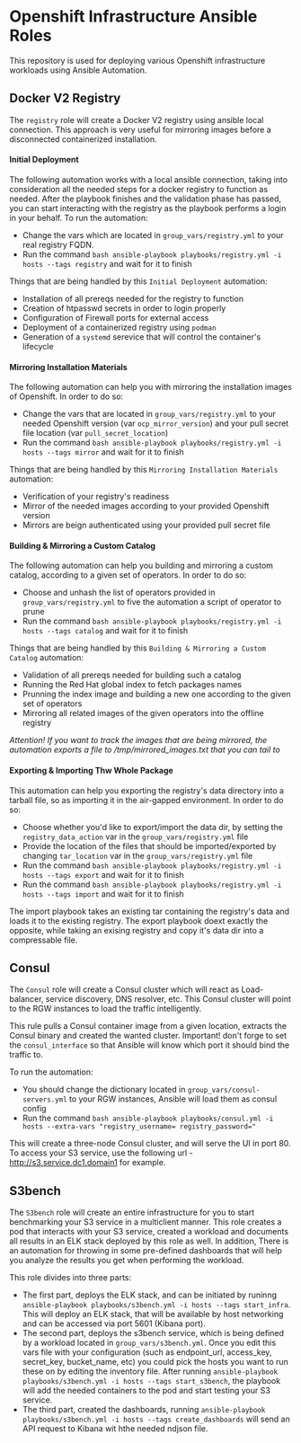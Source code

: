 # Openshift Infrastructure Ansible Roles 

This repository is used for deploying various Openshift infrastructure workloads using Ansible Automation.

## Docker V2 Registry 

The `registry` role will create a Docker V2 registry using ansible local connection. This approach is very useful for mirroring images before a disconnected containerized installation.

#### Initial Deployment 

The following automation works with a local ansible connection, taking into consideration all the needed steps for a docker registry to function as needed. After the playbook finishes and the validation phase has passed, you can start interacting with the registry as the playbook performs a login in your behalf.
To run the automation:

* Change the vars which are located in `group_vars/registry.yml` to your real registry FQDN. 
* Run the command ```bash ansible-playbook playbooks/registry.yml -i hosts --tags registry``` and wait for it to finish

Things that are being handled by this `Initial Deployment` automation:
* Installation of all prereqs needed for the registry to function 
* Creation of htpasswd secrets in order to login properly 
* Configuration of Firewall ports for external access
* Deployment of a containerized registry using `podman` 
* Generation of a `systemd` serevice that will control the container's lifecycle

#### Mirroring Installation Materials 

The following automation can help you with mirroring the installation images of Openshift. In order to do so: 
* Change the vars that are located in `group_vars/registry.yml` to your needed Openshift version (var `ocp_mirror_version`) and your pull secret file location (var `pull_secret_location`) 
* Run the command ```bash ansible-playbook playbooks/registry.yml -i hosts --tags mirror``` and wait for it to finish

Things that are being handled by this `Mirroring Installation Materials` automation:
* Verification of your registry's readiness 
* Mirror of the needed images according to your provided Openshift version
* Mirrors are beign authenticated using your provided pull secret file 

#### Building & Mirroring a Custom Catalog

The following automation can help you building and mirroring a custom catalog, according to a given set of operators. In order to do so: 
* Choose and unhash the list of operators provided in `group_vars/registry.yml` to five the automation a script of operator to prune 
* Run the command ```bash ansible-playbook playbooks/registry.yml -i hosts --tags catalog``` and wait for it to finish

Things that are being handled by this `Building & Mirroring a Custom Catalog` automation:
* Validation of all prereqs needed for building such a catalog 
* Running the Red Hat global index to fetch packages names 
* Prunning the index image and building a new one according to the given set of operators 
* Mirroring all related images of the given operators into the offline registry 

*Attention! If you want to track the images that are being mirrored, the automation exports a file to /tmp/mirrored_images.txt that you can tail to*

#### Exporting & Importing Thw Whole Package

This automation can help you exporting the registry's data directory into a tarball file, so as importing it in the air-gapped environment. In order to do so: 
* Choose whether you'd like to export/import the data dir, by setting the `registry_data_action` var in the `group_vars/registry.yml` file
* Provide the location of the files that should be imported/exported by changing `tar_location` var in the `group_vars/registry.yml` file
* Run the command ```bash ansible-playbook playbooks/registry.yml -i hosts --tags export``` and wait for it to finish
* Run the command ```bash ansible-playbook playbooks/registry.yml -i hosts --tags import``` and wait for it to finish

The import playbook takes an existing tar containing the registry's data and loads it to the existing registry. 
The export playbook doext exactly the opposite, while taking an exising registry and copy it's data dir into a compressable file. 

## Consul 

The `Consul` role will create a Consul cluster which will react as Load-balancer, service discovery, DNS resolver, etc. This Consul cluster will point to the RGW instances to load the traffic intelligently. 

This rule pulls a Consul container image from a given location, extracts the Consul binary and created the wanted cluster.
Important! don't forge to set the `consul_interface` so that Ansible will know which port it should bind the traffic to. 

To run the automation: 

* You should change the dictionary located in `group_vars/consul-servers.yml` to your RGW instances, Ansible will load them as consul config
* Run the command ```bash ansible-playbook playbooks/consul.yml -i hosts --extra-vars "registry_username= registry_password="``` 

This will create a three-node Consul cluster, and will serve the UI in port 80. To access your S3 service, use the following url - http://s3.service.dc1.domain1 for example.  

## S3bench 

The `S3bench` role will create an entire infrastructure for you to start benchmarking your S3 service in a multiclient manner. This role creates a pod that interacts with your S3 service, created a workload and documents all results in an ELK stack deployed by this role as well. In addition, There is an automation for throwing in some pre-defined dashboards that will help you analyze the results you get when performing the workload. 

This role divides into three parts: 

* The first part, deploys the ELK stack, and can be initiated by runinng `ansible-playbook playbooks/s3bench.yml -i hosts --tags start_infra`. This will deploy an ELK stack, that will be available by host networking and can be accessed via port 5601 (Kibana port). 
* The second part, deploys the s3bench service, which is being defined by a workload located in `group_vars/s3bench.yml`. Once you edit this vars file with your configuration (such as endpoint_url, access_key, secret_key, bucket_name, etc) you could pick the hosts you want to run these on by editing the inventory file. After running `ansible-playbook playbooks/s3bench.yml -i hosts --tags start_s3bench`, the playbook will add the needed containers to the pod and start testing your S3 service. 
* The third part, created the dashboards, running `ansible-playbook playbooks/s3bench.yml -i hosts --tags create_dashboards` will send an API request to Kibana wit hthe needed ndjson file. 

